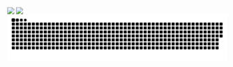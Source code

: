 <a>
  <img align="center" src="https://github-readme-stats.vercel.app/api?username=haiyoucuv&count_private=true&show_icons=true&include_all_commits=true&hide_border=true&hide_title=true" />
</a>
<a>
  <img align="center" src="https://github-readme-stats.vercel.app/api/top-langs/?username=haiyoucuv&langs_count=6&hide_title=true&hide_border=true&layout=compact&hide=makefile" />
</a>

<picture>
  <source media="(prefers-color-scheme: dark)" srcset="https://raw.githubusercontent.com/haiyoucuv/haiyoucuv/output/github-contribution-grid-snake-dark.svg">
  <source media="(prefers-color-scheme: light)" srcset="https://raw.githubusercontent.com/haiyoucuv/haiyoucuv/output/github-contribution-grid-snake.svg">
  <img alt="github contribution grid snake animation" src="https://raw.githubusercontent.com/lxfriday/lxfriday/output/github-contribution-grid-snake.svg">
</picture>
